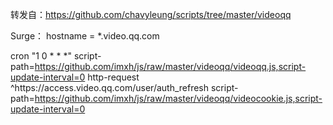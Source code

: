 转发自：https://github.com/chavyleung/scripts/tree/master/videoqq

Surge：
hostname = *.video.qq.com

cron "1 0 * * *" script-path=https://github.com/imxh/js/raw/master/videoqq/videoqq.js,script-update-interval=0
http-request ^https:\/\/access.video.qq.com\/user\/auth_refresh script-path=https://github.com/imxh/js/raw/master/videoqq/videocookie.js,script-update-interval=0
